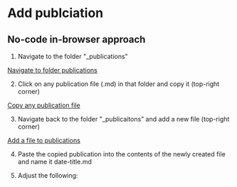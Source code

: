 # Add publciation
## No-code in-browser approach

1. Navigate to the folder "_publications"

[Navigate to folder publications](/assets/add_publication_1.jpg)

2. Click on any publication file (.md) in that folder and copy it (top-right corner)

[Copy any publication file](/assets/add_publication_2.jpg)

3. Navigate back to the folder "_publicaitons" and add a new file (top-right corner)

[Add a file to publications](/assets/add_publication_3.jpg)

4. Paste the copied publication into the contents of the newly created file and name it date-title.md

5. Adjust the following: